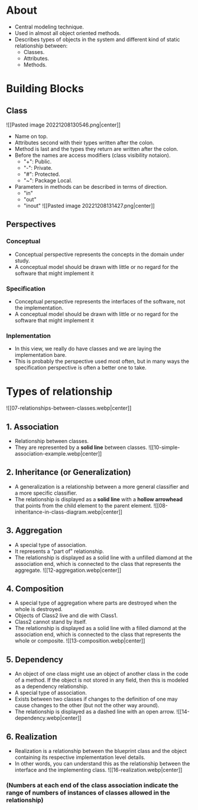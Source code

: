 # About
- Central modeling technique.
- Used in almost all object oriented methods.
- Describes types of objects in the system and different kind of static relationship between:
	- Classes.
	- Attributes.
	- Methods.
# Building Blocks
## Class
![[Pasted image 20221208130546.png|center]]
- Name on top.
- Attributes second with their types written after the colon.
- Method is last and the types they return are written after the colon.
- Before the names are access modifiers (class visibility notaion).
	- "+": Public.
	- "-": Private.
	- "#": Protected.
	- "~": Package Local.
- Parameters in methods can be described in terms of direction.
	- "in"
	- "out"
	- "inout"
![[Pasted image 20221208131427.png|center]]
## Perspectives
### Conceptual
- Conceptual perspective represents the concepts in the domain under study.
- A conceptual model should be drawn with little or no regard for the software that might implement it
### Specification
- Conceptual perspective represents the interfaces of the software, not the implementation.
- A conceptual model should be drawn with little or no regard for the software that might implement it
### Inplementation
- In this view, we really do have classes and we are laying the implementation bare.
- This is probably the perspective used most often, but in many ways the specification perspective is often a better one to take.
# Types of relationship
![[07-relationships-between-classes.webp|center]]
## 1. Association
- Relationship between classes.
- They are represented by a **solid line** between classes.
![[10-simple-association-example.webp|center]]
## 2. Inheritance (or Generalization)
- A generalization is a relationship between a more general classifier and a more specific classifier.
- The relationship is displayed as a **solid line** with a **hollow arrowhead** that points from the child element to the parent element.
![[08-inheritance-in-class-diagram.webp|center]]
## 3. Aggregation
- A special type of association.
- It represents a "part of" relationship.
- The relationship is displayed as a solid line with a unfilled diamond at the association end, which is connected to the class that represents the aggregate.
![[12-aggregation.webp|center]]
## 4. Composition
- A special type of aggregation where parts are destroyed when the whole is destroyed.
- Objects of Class2 live and die with Class1.
- Class2 cannot stand by itself.
- The relationship is displayed as a solid line with a filled diamond at the association end, which is connected to the class that represents the whole or composite.
![[13-composition.webp|center]]
## 5. Dependency
- An object of one class might use an object of another class in the code of a method. If the object is not stored in any field, then this is modeled as a dependency relationship.
- A special type of association.
- Exists between two classes if changes to the definition of one may cause changes to the other (but not the other way around).
- The relationship is displayed as a dashed line with an open arrow.
![[14-dependency.webp|center]]
## 6. Realization
- Realization is a relationship between the blueprint class and the object containing its respective implementation level details.
- In other words, you can understand this as the relationship between the interface and the implementing class.
![[16-realization.webp|center]]
### (Numbers at each end of the class association indicate the range of numbers of instances of classes allowed in the relationship)